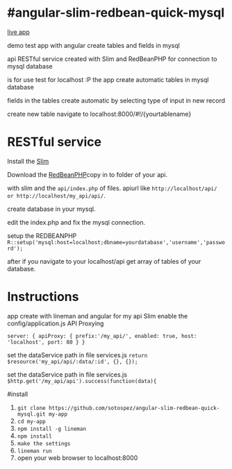#angular-slim-redbean-quick-mysql
================================

[live app](http://sotos.gr/demos/test/angular-slim-redbean-quick-mysql)

demo test app with angular create tables and fields in mysql

api RESTful service created with Slim and RedBeanPHP for connection to mysql database

is for use test for localhost :P the app create automatic tables in mysql database

fields in the tables create automatic by selecting type of input in new record

create new table navigate to localhost:8000/#!/{yourtablename} 

# RESTful service

Install the [Slim](http://www.slimframework.com)

Download the [RedBeanPHP](http://www.redbeanphp.com)copy in to folder of your api.

with slim and the `api/index.php` of files. apiurl like `http://localhost/api/ or http://localhost/my_api/api/`.

create database in your mysql.

edit the index.php and fix the mysql connection.

setup the REDBEANPHP `R::setup('mysql:host=localhost;dbname=yourdatabase','username','password');`

after if you navigate to your localhost/api get array of tables of your database.

# Instructions
app create with lineman and angular
for my api Slim enable the config/application.js API Proxying 

`server: {
     apiProxy: {
     prefix:'/my_api/',
     enabled: true,
     host: 'localhost',
     port: 80
     }
     }`

set the dataService path in file services.js 
     `return $resource('my_api/api/:data/:id', {}, {});`

set the dataService path in file services.js 
     `$http.get('/my_api/api').success(function(data){`

#install     
     
1. `git clone https://github.com/sotospez/angular-slim-redbean-quick-mysql.git my-app`
2. `cd my-app`
3. `npm install -g lineman`
4. `npm install`
5. `make the settings`
7. `lineman run`
6. open your web browser to localhost:8000
